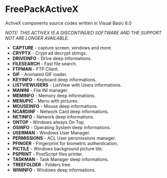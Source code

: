 # FreePackActiveX
ActiveX components source codes written in Visual Basic 6.0

_NOTE: THIS ACTIVEX IS A DISCONTINUED SOFTWARE AND THE SUPPORT NOT ARE LONGER AVAILABLE._

* **CAPTURE** - capture screen, windows and more.
* **CRYPTX** - Crypt ad decrypt strings.
* **DRIVEINFO** - Drive deep informations.
* **FILESEARCH** - Fast file search.
* **FTPMAN** - FTP Client.
* **GIF** - Animated GIF loader.
* **KEYINFO** - Keyboard deep informations.
* **LISTVIEWUSERS** - ListView with Users informations.
* **MANINI** - File INI manager.
* **MEMINFO** - Memory deep informations.
* **MENUPIC** - Menu with pictures.
* **MOUSEINFO** - Mouse deep informations.
* **NCARDINF** - Network Card deep informations.
* **NETINFO** - Network deep informations.
* **ONTOP** - Windows always On Top.
* **OSINFO** - Operating System deep informations.
* **USERMAN** - Windows User Manager.
* **PERMISSIONS** - ACL User persmissions manager.
* **PFINGER** - Fingerprint for biometric authentication.
* **PICTILE** - Windows background picture tile.
* **PSPRINT** - PostScript files printer.
* **TASKMAN** - Task Manager deep informations.
* **TREEFOLDER** - Folders tree.
* **WININFO** - Windows deep informations.
